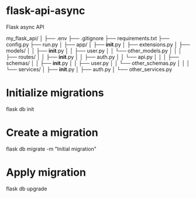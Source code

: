 # flask-api-async
Flask async API 

my_flask_api/
│
├── .env
├── .gitignore
├── requirements.txt
├── config.py
├── run.py
│
├── app/
│   ├── __init__.py
│   ├── extensions.py
│   ├── models/
│   │   ├── __init__.py
│   │   ├── user.py
│   │   └── other_models.py
│   │
│   ├── routes/
│   │   ├── __init__.py
│   │   ├── auth.py
│   │   └── api.py
│   │
│   ├── schemas/
│   │   ├── __init__.py
│   │   ├── user.py
│   │   └── other_schemas.py
│   │
│   └── services/
│       ├── __init__.py
│       ├── auth.py
│       └── other_services.py




# Initialize migrations
flask db init

# Create a migration
flask db migrate -m "Initial migration"

# Apply migration
flask db upgrade